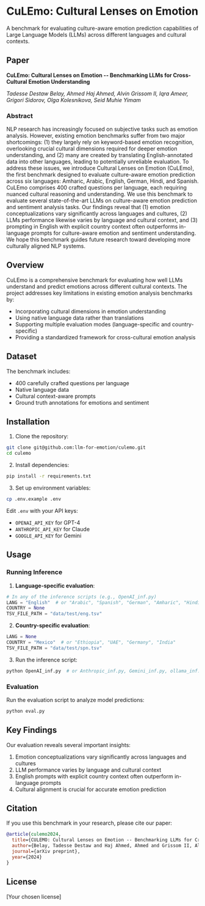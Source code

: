 # CuLEmo: Cultural Lenses on Emotion

A benchmark for evaluating culture-aware emotion prediction capabilities of Large Language Models (LLMs) across different languages and cultural contexts.

## Paper

**CuLEmo: Cultural Lenses on Emotion -- Benchmarking LLMs for Cross-Cultural Emotion Understanding**

*Tadesse Destaw Belay, Ahmed Haj Ahmed, Alvin Grissom II, Iqra Ameer, Grigori Sidorov, Olga Kolesnikova, Seid Muhie Yimam*

### Abstract

NLP research has increasingly focused on subjective tasks such as emotion analysis. However, existing emotion benchmarks suffer from two major shortcomings: (1) they largely rely on keyword-based emotion recognition, overlooking crucial cultural dimensions required for deeper emotion understanding, and (2) many are created by translating English-annotated data into other languages, leading to potentially unreliable evaluation. To address these issues, we introduce Cultural Lenses on Emotion (CuLEmo), the first benchmark designed to evaluate culture-aware emotion prediction across six languages: Amharic, Arabic, English, German, Hindi, and Spanish. CuLEmo comprises 400 crafted questions per language, each requiring nuanced cultural reasoning and understanding. We use this benchmark to evaluate several state-of-the-art LLMs on culture-aware emotion prediction and sentiment analysis tasks. Our findings reveal that (1) emotion conceptualizations vary significantly across languages and cultures, (2) LLMs performance likewise varies by language and cultural context, and (3) prompting in English with explicit country context often outperforms in-language prompts for culture-aware emotion and sentiment understanding. We hope this benchmark guides future research toward developing more culturally aligned NLP systems.

## Overview

CuLEmo is a comprehensive benchmark for evaluating how well LLMs understand and predict emotions across different cultural contexts. The project addresses key limitations in existing emotion analysis benchmarks by:

- Incorporating cultural dimensions in emotion understanding
- Using native language data rather than translations
- Supporting multiple evaluation modes (language-specific and country-specific)
- Providing a standardized framework for cross-cultural emotion analysis

## Dataset

The benchmark includes:
- 400 carefully crafted questions per language
- Native language data 
- Cultural context-aware prompts
- Ground truth annotations for emotions and sentiment

## Installation

1. Clone the repository:
```bash
git clone git@github.com:llm-for-emotion/culemo.git
cd culemo
```

2. Install dependencies:
```bash
pip install -r requirements.txt
```

3. Set up environment variables:
```bash
cp .env.example .env
```
Edit `.env` with your API keys:
- `OPENAI_API_KEY` for GPT-4
- `ANTHROPIC_API_KEY` for Claude
- `GOOGLE_API_KEY` for Gemini

## Usage

### Running Inference

1. **Language-specific evaluation**:
```python
# In any of the inference scripts (e.g., OpenAI_inf.py)
LANG = "English"  # or "Arabic", "Spanish", "German", "Amharic", "Hindi"
COUNTRY = None
TSV_FILE_PATH = "data/test/eng.tsv"
```

2. **Country-specific evaluation**:
```python
LANG = None
COUNTRY = "Mexico"  # or "Ethiopia", "UAE", "Germany", "India"
TSV_FILE_PATH = "data/test/spn.tsv"
```

3. Run the inference script:
```bash
python OpenAI_inf.py  # or Anthropic_inf.py, Gemini_inf.py, ollama_inf.py
```

### Evaluation

Run the evaluation script to analyze model predictions:
```bash
python eval.py
```

## Key Findings

Our evaluation reveals several important insights:

1. Emotion conceptualizations vary significantly across languages and cultures
2. LLM performance varies by language and cultural context
3. English prompts with explicit country context often outperform in-language prompts
4. Cultural alignment is crucial for accurate emotion prediction

## Citation

If you use this benchmark in your research, please cite our paper:

```bibtex
@article{culemo2024,
  title={CULEMO: Cultural Lenses on Emotion -- Benchmarking LLMs for Cross-Cultural Emotion Understanding},
  author={Belay, Tadesse Destaw and Haj Ahmed, Ahmed and Grissom II, Alvin and Ameer, Iqra and Sidorov, Grigori and Kolesnikova, Olga and Yimam, Seid Muhie},
  journal={arXiv preprint},
  year={2024}
}
```

## License

[Your chosen license]
